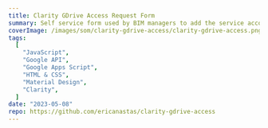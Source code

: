 ```yaml
---
title: Clarity GDrive Access Request Form
summary: Self service form used by BIM managers to add the service account used by IMAGINiT Clarity to their project's GDrives
coverImage: /images/som/clarity-gdrive-access/clarity-gdrive-access.png
tags:
  [
    "JavaScript",
    "Google API",
    "Google Apps Script",
    "HTML & CSS",
    "Material Design",
    "Clarity",
  ]
date: "2023-05-08"
repo: https://github.com/ericanastas/clarity-gdrive-access
---
```

